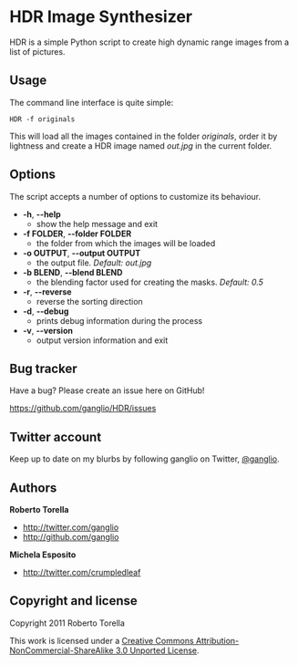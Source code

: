 HDR Image Synthesizer
=====================

HDR is a simple Python script to create high dynamic range images from a list of pictures.

Usage
-----

The command line interface is quite simple:

```
HDR -f originals
```

This will load all the images contained in the folder _originals_, order it by lightness and create a HDR image named _out.jpg_ in the current folder.

Options
-------

The script accepts a number of options to customize its behaviour.

* __-h__, __--help__
	* show the help message and exit
* __-f FOLDER__, __--folder FOLDER__
	* the folder from which the images will be loaded
* __-o OUTPUT__, __--output OUTPUT__
	* the output file. _Default: out.jpg_
* __-b BLEND__, __--blend BLEND__
	* the blending factor used for creating the masks. _Default: 0.5_
* __-r__, __--reverse__
	* reverse the sorting direction
* __-d__, __--debug__
	* prints debug information during the process
* __-v__, __--version__
	* output version information and exit
	
Bug tracker
-----------

Have a bug? Please create an issue here on GitHub!

https://github.com/ganglio/HDR/issues

Twitter account
---------------

Keep up to date on my blurbs by following ganglio on Twitter, <a href="http://twitter.com/ganglio">@ganglio</a>.

Authors
-------

**Roberto Torella**

+ http://twitter.com/ganglio
+ http://github.com/ganglio

**Michela Esposito**

+ http://twitter.com/crumpledleaf

Copyright and license
---------------------

Copyright 2011 Roberto Torella

This work is licensed under a <a href="http://creativecommons.org/licenses/by-nc-sa/3.0/">Creative Commons Attribution-NonCommercial-ShareAlike 3.0 Unported License</a>.

